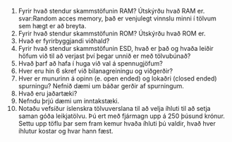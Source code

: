 1. Fyrir hvað stendur skammstöfunin RAM? Útskýrðu hvað RAM er.
svar:Random acces memory, það er venjulegt vinnslu minni í tölvum sem hægt er að breyta.
2. Fyrir hvað stendur skammstöfunin ROM? Útskýrðu hvað ROM er.
3. Hvað er fyrirbyggjandi viðhald?
4. Fyrir hvað stendur skammstöfunin ESD, hvað er það og hvaða leiðir höfum við til að
verjast því þegar unnið er með tölvubúnað?
5. Hvað þarf að hafa í huga við val á spennugjöfum?
6. Hver eru hin 6 skref við bilanagreiningu og viðgerðir?
7. Hver er munurinn á opinn (e. open ended) og lokaðri (closed ended) spurningu?
Nefnið dæmi um báðar gerðir af spurningum.
8. Hvað eru jaðartæki?
9. Nefndu þrjú dæmi um inntakstæki.
10. Notaðu vefsíður íslenskra tölvuverslana til að velja íhluti til að setja saman góða
leikjatölvu. Þú ert með fjármagn upp á 250 þúsund krónur. Settu upp töflu þar sem
fram kemur hvaða íhluti þú valdir, hvað hver íhlutur kostar og hvar hann fæst.
